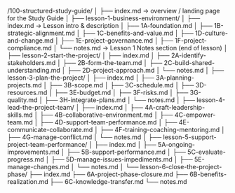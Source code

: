 /100-structured-study-guide/
│
├── index.md                        → overview / landing page for the Study Guide
│
├── lesson-1-business-environment/
│   ├── index.md                    → Lesson intro & description
│   ├── 1A-foundation.md
│   ├── 1B-strategic-alignment.md
│   ├── 1C-benefits-and-value.md
│   ├── 1D-culture-and-change.md
│   ├── 1E-project-governance.md
│   ├── 1F-project-compliance.md
│   └── notes.md                    → Lesson 1 Notes section (end of lesson)
│
├── lesson-2-start-the-project/
│   ├── index.md
│   ├── 2A-identify-stakeholders.md
│   ├── 2B-form-the-team.md
│   ├── 2C-build-shared-understanding.md
│   ├── 2D-project-approach.md
│   └── notes.md
│
├── lesson-3-plan-the-project/
│   ├── index.md
│   ├── 3A-planning-projects.md
│   ├── 3B-scope.md
│   ├── 3C-schedule.md
│   ├── 3D-resources.md
│   ├── 3E-budget.md
│   ├── 3F-risks.md
│   ├── 3G-quality.md
│   ├── 3H-integrate-plans.md
│   └── notes.md
│
├── lesson-4-lead-the-project-team/
│   ├── index.md
│   ├── 4A-craft-leadership-skills.md
│   ├── 4B-collaborative-environment.md
│   ├── 4C-empower-team.md
│   ├── 4D-support-team-performance.md
│   ├── 4E-communicate-collaborate.md
│   ├── 4F-training-coaching-mentoring.md
│   ├── 4G-manage-conflict.md
│   └── notes.md
│
├── lesson-5-support-project-team-performance/
│   ├── index.md
│   ├── 5A-ongoing-improvements.md
│   ├── 5B-support-performance.md
│   ├── 5C-evaluate-progress.md
│   ├── 5D-manage-issues-impediments.md
│   ├── 5E-manage-changes.md
│   └── notes.md
│
└── lesson-6-close-the-project-phase/
    ├── index.md
    ├── 6A-project-phase-closure.md
    ├── 6B-benefits-realization.md
    ├── 6C-knowledge-transfer.md
    └── notes.md
